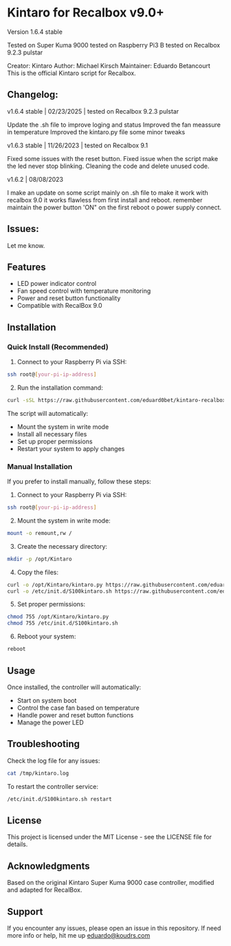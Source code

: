 # Kintaro for Recalbox v9.0+

Version 1.6.4 stable

Tested on Super Kuma 9000
tested on Raspberry Pi3 B
tested on Recalbox 9.2.3 pulstar

Creator: Kintaro
Author: Michael Kirsch
Maintainer: Eduardo Betancourt
This is the official Kintaro script for Recalbox.

## Changelog: 

v1.6.4 stable | 02/23/2025  | tested on Recalbox 9.2.3 pulstar

Update the .sh file to improve loging and status
Improved the fan meassure in temperature
Improved the kintaro.py file some minor tweaks

v1.6.3 stable | 11/26/2023  | tested on Recalbox 9.1

Fixed some issues with the reset button.
Fixed issue when the script make the led never stop blinking.
Cleaning the code and delete unused code.

v1.6.2 | 08/08/2023 

I make an update on some script mainly on .sh file to make it work with recalbox 9.0
it works flawless from first install and reboot.
remember maintain the power button 'ON" on the first reboot o power supply connect.

## Issues:
Let me know.

## Features

- LED power indicator control
- Fan speed control with temperature monitoring
- Power and reset button functionality
- Compatible with RecalBox 9.0

## Installation

### Quick Install (Recommended)

1. Connect to your Raspberry Pi via SSH:
```bash
ssh root@[your-pi-ip-address]
```

2. Run the installation command:
```bash
curl -sSL https://raw.githubusercontent.com/eduard0bet/kintaro-recalbox/main/install.sh | sudo bash
```

The script will automatically:
- Mount the system in write mode
- Install all necessary files
- Set up proper permissions
- Restart your system to apply changes

### Manual Installation

If you prefer to install manually, follow these steps:

1. Connect to your Raspberry Pi via SSH:
```bash
ssh root@[your-pi-ip-address]
```

2. Mount the system in write mode:
```bash
mount -o remount,rw /
```

3. Create the necessary directory:
```bash
mkdir -p /opt/Kintaro
```

4. Copy the files:
```bash
curl -o /opt/Kintaro/kintaro.py https://raw.githubusercontent.com/eduard0bet/kintaro-recalbox/main/kintaro.py
curl -o /etc/init.d/S100kintaro.sh https://raw.githubusercontent.com/eduard0bet/kintaro-recalbox/main/S100kintaro.sh
```

5. Set proper permissions:
```bash
chmod 755 /opt/Kintaro/kintaro.py
chmod 755 /etc/init.d/S100kintaro.sh
```

6. Reboot your system:
```bash
reboot
```

## Usage

Once installed, the controller will automatically:
- Start on system boot
- Control the case fan based on temperature
- Handle power and reset button functions
- Manage the power LED

## Troubleshooting

Check the log file for any issues:
```bash
cat /tmp/kintaro.log
```

To restart the controller service:
```bash
/etc/init.d/S100kintaro.sh restart
```

## License

This project is licensed under the MIT License - see the LICENSE file for details.

## Acknowledgments

Based on the original Kintaro Super Kuma 9000 case controller, modified and adapted for RecalBox.

## Support

If you encounter any issues, please open an issue in this repository.
If need more info or help, hit me up eduardo@koudrs.com